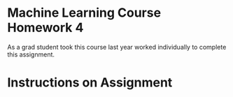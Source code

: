 # Machine Learning Course Homework 4
As a grad student took this course last year worked individually to complete this assignment.

# Instructions on Assignment
